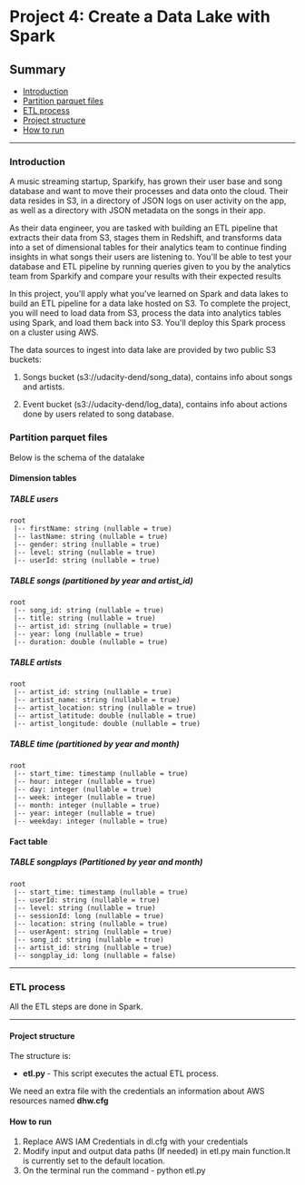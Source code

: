 # Project 4: Create a Data Lake with Spark

## Summary
* [Introduction](#Introduction)
* [Partition parquet files](#Partition-parquet-files)
* [ETL process](#ETL-process)
* [Project structure](#Project-structure)
* [How to run](#How-to-run)


--------------------------------------------

### Introduction


A music streaming startup, Sparkify, has grown their user base and song database and want to move their processes and data onto the cloud. Their data resides in S3, in a directory of JSON logs on user activity on the app, as well as a directory with JSON metadata on the songs in their app.

As their data engineer, you are tasked with building an ETL pipeline that extracts 
their data from S3, stages them in Redshift, and transforms data into a set of 
dimensional tables for their analytics team to continue finding insights in what songs 
their users are listening to. You'll be able to test your database and ETL pipeline 
by running queries given to you by the analytics team from Sparkify and compare your 
results with their expected results

In this project, you'll apply what you've learned on Spark and data lakes to build an ETL 
pipeline for a data lake hosted on S3. To complete the project, you will need to load 
data from S3, process the data into analytics tables using Spark, and load them back 
into S3. You'll deploy this Spark process on a cluster using AWS.

The data sources to ingest into data lake are provided by two public S3 buckets:

1. Songs bucket (s3://udacity-dend/song_data), contains info about songs and artists. 

2. Event bucket (s3://udacity-dend/log_data), contains info about actions done by users related to song database.

### Partition parquet files
Below is the schema of the datalake

#### Dimension tables

##### TABLE users

~~~~
root
 |-- firstName: string (nullable = true)
 |-- lastName: string (nullable = true)
 |-- gender: string (nullable = true)
 |-- level: string (nullable = true)
 |-- userId: string (nullable = true)
~~~~

##### TABLE songs (partitioned by year and artist_id)

~~~~
root
 |-- song_id: string (nullable = true)
 |-- title: string (nullable = true)
 |-- artist_id: string (nullable = true)
 |-- year: long (nullable = true)
 |-- duration: double (nullable = true)
~~~~


##### TABLE artists

~~~~
root
 |-- artist_id: string (nullable = true)
 |-- artist_name: string (nullable = true)
 |-- artist_location: string (nullable = true)
 |-- artist_latitude: double (nullable = true)
 |-- artist_longitude: double (nullable = true)
~~~~

##### TABLE time (partitioned by year and month)

~~~~
root
 |-- start_time: timestamp (nullable = true)
 |-- hour: integer (nullable = true)
 |-- day: integer (nullable = true)
 |-- week: integer (nullable = true)
 |-- month: integer (nullable = true)
 |-- year: integer (nullable = true)
 |-- weekday: integer (nullable = true)
~~~~


#### Fact table

##### TABLE songplays (Partitioned by year and month)

~~~~
root
 |-- start_time: timestamp (nullable = true)
 |-- userId: string (nullable = true)
 |-- level: string (nullable = true)
 |-- sessionId: long (nullable = true)
 |-- location: string (nullable = true)
 |-- userAgent: string (nullable = true)
 |-- song_id: string (nullable = true)
 |-- artist_id: string (nullable = true)
 |-- songplay_id: long (nullable = false)
~~~~


--------------------------------------------

### ETL process

All the ETL steps are done in Spark.

--------------------------------------------

#### Project structure

The structure is:

* <b> etl.py </b> - This script executes the actual ETL process.

We need an extra file with the credentials an information about AWS resources named <b>dhw.cfg</b>

#### How to run

1. Replace AWS IAM Credentials in dl.cfg with your credentials
2. Modify input and output data paths (If needed) in etl.py main function.It is currently set to the default location.
3. On the terminal run the command - python etl.py
